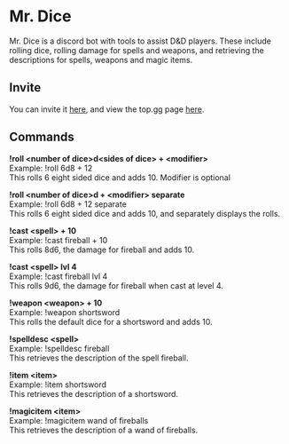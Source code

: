 # Mr. Dice
Mr. Dice is a discord bot with tools to assist D&D players. These include rolling dice, rolling damage for spells and weapons, and retrieving the descriptions for spells, weapons and magic items.

## Invite
You can invite it [here](https://discord.com/api/oauth2/authorize?client_id=800748470931423272&permissions=0&scope=bot), and view the top.gg page [here](https://top.gg/bot/800748470931423272).

## Commands
**!roll \<number of dice>d\<sides of dice> + \<modifier>**\
Example: !roll 6d8 + 12\
This rolls 6 eight sided dice and adds 10. Modifier is optional

**!roll \<number of dice>d<sides of dice> + \<modifier> separate**\
Example: !roll 6d8 + 12 separate\
This rolls 6 eight sided dice and adds 10, and separately displays the rolls.

**!cast \<spell> + 10**\
Example: !cast fireball + 10\
This rolls 8d6, the damage for fireball and adds 10.

**!cast \<spell> lvl 4**\
Example: !cast fireball lvl 4\
This rolls 9d6, the damage for fireball when cast at level 4.

**!weapon \<weapon> + 10**\
Example: !weapon shortsword\
This rolls the default dice for a shortsword and adds 10.

**!spelldesc \<spell>**\
Example: !spelldesc fireball\
This retrieves the description of the spell fireball.

**!item \<item>**\
Example: !item shortsword\
This retrieves the description of a shortsword.

**!magicitem \<item>**\
Example: !magicitem wand of fireballs\
This retrieves the description of a wand of fireballs.
